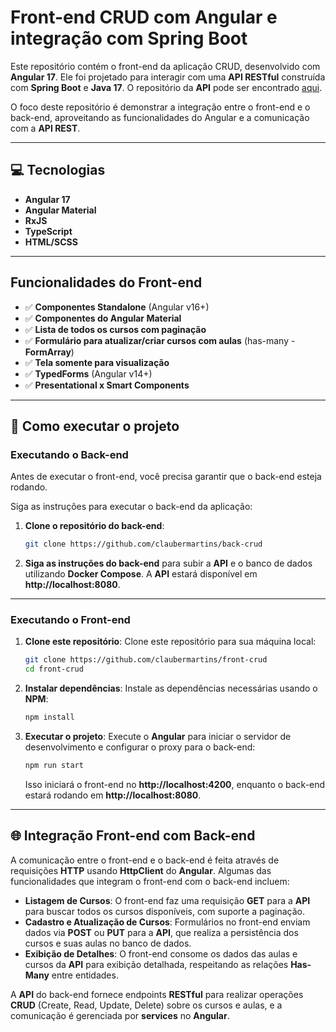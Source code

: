 # Front-end CRUD com Angular e integração com Spring Boot

Este repositório contém o front-end da aplicação CRUD, desenvolvido com **Angular 17**. Ele foi projetado para interagir com uma **API RESTful** construída com **Spring Boot** e **Java 17**. O repositório da **API** pode ser encontrado [aqui](https://github.com/claubermartins/back-crud).

O foco deste repositório é demonstrar a integração entre o front-end e o back-end, aproveitando as funcionalidades do Angular e a comunicação com a **API REST**.

---

## 💻 Tecnologias

- **Angular 17**
- **Angular Material**
- **RxJS**
- **TypeScript**
- **HTML/SCSS**

---

## Funcionalidades do Front-end

- ✅ **Componentes Standalone** (Angular v16+)
- ✅ **Componentes do Angular Material**
- ✅ **Lista de todos os cursos com paginação**
- ✅ **Formulário para atualizar/criar cursos com aulas** (has-many - **FormArray**)
- ✅ **Tela somente para visualização**
- ✅ **TypedForms** (Angular v14+)
- ✅ **Presentational x Smart Components**

---

## 🚀 Como executar o projeto

### Executando o Back-end

Antes de executar o front-end, você precisa garantir que o back-end esteja rodando.

Siga as instruções para executar o back-end da aplicação:

1. **Clone o repositório do back-end**:  
   ```bash
   git clone https://github.com/claubermartins/back-crud
   ```
   
2. **Siga as instruções do back-end** para subir a **API** e o banco de dados utilizando **Docker Compose**. A **API** estará disponível em **http://localhost:8080**.

---

### Executando o Front-end

1. **Clone este repositório**:
   Clone este repositório para sua máquina local:
   ```bash
   git clone https://github.com/claubermartins/front-crud
   cd front-crud
   ```

2. **Instalar dependências**:
   Instale as dependências necessárias usando o **NPM**:
   ```bash
   npm install
   ```

3. **Executar o projeto**:
   Execute o **Angular** para iniciar o servidor de desenvolvimento e configurar o proxy para o back-end:
   ```bash
   npm run start
   ```

   Isso iniciará o front-end no **http://localhost:4200**, enquanto o back-end estará rodando em **http://localhost:8080**.

---

## 🌐 Integração Front-end com Back-end

A comunicação entre o front-end e o back-end é feita através de requisições **HTTP** usando **HttpClient** do **Angular**. Algumas das funcionalidades que integram o front-end com o back-end incluem:

- **Listagem de Cursos**: O front-end faz uma requisição **GET** para a **API** para buscar todos os cursos disponíveis, com suporte a paginação.
- **Cadastro e Atualização de Cursos**: Formulários no front-end enviam dados via **POST** ou **PUT** para a **API**, que realiza a persistência dos cursos e suas aulas no banco de dados.
- **Exibição de Detalhes**: O front-end consome os dados das aulas e cursos da **API** para exibição detalhada, respeitando as relações **Has-Many** entre entidades.

A **API** do back-end fornece endpoints **RESTful** para realizar operações **CRUD** (Create, Read, Update, Delete) sobre os cursos e aulas, e a comunicação é gerenciada por **services** no **Angular**.

